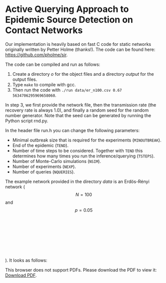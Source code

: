 # Active Querying Approach to Epidemic Source Detection on Contact Networks

Our implementation is heavily based on fast C code for static networks originally written by Petter Holme (thanks!). The code can be found here: https://github.com/pholme/sir.

The code can be compiled and run as follows:
1. Create a directory *o* for the object files and a directory *output* for the output files.
2. Type `make` to compile with gcc.
3. Then run the code with `./run data/er_n100.csv 0.67 5634706295969658060`.

In step 3, we first provide the network file, then the transmission rate (the recovery rate is always 1.0), and finally a random seed for the random number generator. Note that the seed can be generated by running the Python script rnd.py.

In the header file run.h you can change the following parameters:

* Minimal outbreak size that is required for the experiments (`MINOUTBREAK`).
* End of the epidemic (`TEND`).
* Number of time steps to be considered. Together with `TEND` this determines how many times you run the inference/querying (`TSTEPS`).
* Number of Monte-Carlo simulations (`NSIM`).
* Number of experiments (`NEXP`).
* Number of queries (`NQUERIES`).

The example network provided in the directory *data* is an Erdös-Rényi network ($$N=100$$ and $$p=0.05$$). It looks as follows:
<object data="https://github.com/martinSter/active-querying/blob/main/data/Graph.pdf" type="application/pdf" width="700px" height="700px">
    <embed src="https://github.com/martinSter/active-querying/blob/main/data/Graph.pdf">
        <p>This browser does not support PDFs. Please download the PDF to view it: <a href="https://github.com/martinSter/active-querying/blob/main/data/Graph.pdf">Download PDF</a>.</p>
    </embed>
</object>